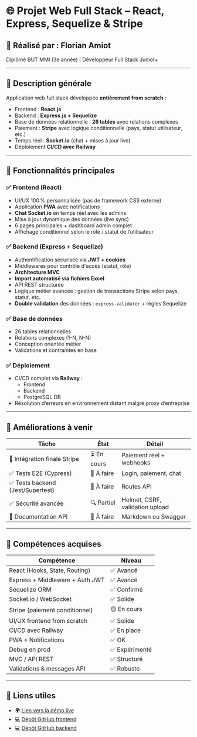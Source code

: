 # 🌐 Projet Web Full Stack – React, Express, Sequelize & Stripe

## 👤 Réalisé par : Florian Amiot
Diplômé BUT MMI (3e année) | Développeur Full Stack Junior+

---

## 🚀 Description générale

Application web full stack développée **entièrement from scratch** :
- Frontend : **React.js**
- Backend : **Express.js + Sequelize**
- Base de données relationnelle : **26 tables** avec relations complexes
- Paiement : **Stripe** avec logique conditionnelle (pays, statut utilisateur, etc.)
- Temps réel : **Socket.io** (chat + mises à jour live)
- Déploiement **CI/CD avec Railway**

---

## 🧩 Fonctionnalités principales

### ✅ Frontend (React)
- UI/UX 100 % personnalisée (pas de framework CSS externe)
- Application **PWA** avec notifications
- **Chat Socket.io** en temps réel avec les admins
- Mise à jour dynamique des données (live sync)
- 6 pages principales + dashboard admin complet
- Affichage conditionnel selon le rôle / statut de l’utilisateur

### ✅ Backend (Express + Sequelize)
- Authentification sécurisée via **JWT + cookies**
- Middlewares pour contrôle d'accès (statut, rôle)
- **Architecture MVC**
- **Import automatisé via fichiers Excel**
- API REST structurée
- Logique métier avancée : gestion de transactions Stripe selon pays, statut, etc.
- **Double validation** des données : `express-validator` + règles Sequelize

### ✅ Base de données
- 26 tables relationnelles
- Relations complexes (1-N, N-N)
- Conception orientée métier
- Validations et contraintes en base

### ✅ Déploiement
- CI/CD complet via **Railway** :
  - Frontend
  - Backend
  - PostgreSQL DB
- Résolution d’erreurs en environnement distant malgré proxy d’entreprise

---

## 🧪 Améliorations à venir
| Tâche | État | Détail |
|-------|------|--------|
| 🔄 Intégration finale Stripe | ⏳ En cours | Paiement réel + webhooks |
| ✅ Tests E2E (Cypress) | 🧪 À faire | Login, paiement, chat |
| ✅ Tests backend (Jest/Supertest) | 🧪 À faire | Routes API |
| ✅ Sécurité avancée | 🔍 Partiel | Helmet, CSRF, validation upload |
| 🧾 Documentation API | 🧾 À faire | Markdown ou Swagger |

---

## 🧠 Compétences acquises

| Compétence | Niveau |
|------------|--------|
| React (Hooks, State, Routing) | ✅ Avancé |
| Express + Middleware + Auth JWT | ✅ Avancé |
| Sequelize ORM | ✅ Confirmé |
| Socket.io / WebSocket | ✅ Solide |
| Stripe (paiement conditionnel) | 🟡 En cours |
| UI/UX frontend from scratch | ✅ Solide |
| CI/CD avec Railway | ✅ En place |
| PWA + Notifications | ✅ OK |
| Debug en prod | ✅ Expérimenté |
| MVC / API REST | ✅ Structuré |
| Validations & messages API | ✅ Robuste |

---

## 🔗 Liens utiles
- 🌍 [Lien vers la démo live](https://icsc-conference.netlify.app/)
- 💻 [Dépôt GitHub frontend](https://github.com/Ascenssucreausucre/ICSC)
- 💻 [Dépôt GitHub backend](https://github.com/Ascenssucreausucre/ICSC-API)
